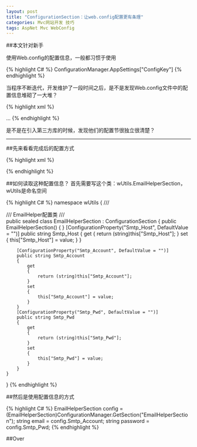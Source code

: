 ```yaml
---
layout: post
title: "ConfigurationSection：让web.config配置更有条理"
categories: Mvc网站开发 技巧
tags: AspNet Mvc WebConfig
---
```


##本文针对新手

使用Web.config的配置信息，一般都习惯于使用

{% highlight C# %}
ConfigurationManager.AppSettings["ConfigKey"]
{% endhighlight %}

当程序不断迭代，开发维护了一段时间之后，是不是发现Web.config文件中的配置信息堆砌了一大堆？

{% highlight xml %}
 <appSettings>
    <add key="webpages:Version" value="1.0.0.0" />
    <add key="ClientValidationEnabled" value="true" />
    <add key="UnobtrusiveJavaScriptEnabled" value="true" />

<add key="ConfigKeya" value="aaa" />
<add key="ConfigKeyb" value="bbb" />
<add key="ConfigKeyc" value="ccc" />
<add key="ConfigKeyd" value="ddd" />
<!-- xyz -->
<add key="ConfigKeye" value="eee" />
<!-- xyz -->
<add key="ConfigKeyf" value="fff" />
<!-- xyz -->
<add key="ConfigKeyg" value="ggg" />
<!-- xyz -->
<add key="ConfigKeyh" value="hhh" />
...
  </appSettings>
{% endhighlight %}

是不是在引入第三方库的时候，发现他们的配置节很独立很清楚？

***

##先来看看完成后的配置方式

{% highlight xml %}
  <configSections>
    <section name="EmailHelperSection" type="wUtils.EmailHelperSection, wUtils, Version=1.0.0.0, Culture=neutral, PublicKeyToken=null"  />
  </configSections>
  <EmailHelperSection Smtp_Host="" Smtp_Account="" Smtp_Pwd="" />
{% endhighlight %}

##如何读取这种配置信息？
首先需要写这个类：wUtils.EmailHelperSection，wUtils是命名空间

{% highlight C# %}
namespace wUtils
{
    /// <summary>
    /// EmailHelper配置类
    /// </summary>
    public sealed class EmailHelperSection : ConfigurationSection
    {
        public EmailHelperSection() { }
        [ConfigurationProperty("Smtp_Host", DefaultValue = "")]
        public string Smtp_Host
        {
            get
            {
                return (string)this["Smtp_Host"];
            }
            set
            {
                this["Smtp_Host"] = value;
            }
        }

        [ConfigurationProperty("Smtp_Account", DefaultValue = "")]
        public string Smtp_Account
        {
            get
            {
                return (string)this["Smtp_Account"];
            }
            set
            {
                this["Smtp_Account"] = value;
            }
        }
        [ConfigurationProperty("Smtp_Pwd", DefaultValue = "")]
        public string Smtp_Pwd
        {
            get
            {
                return (string)this["Smtp_Pwd"];
            }
            set
            {
                this["Smtp_Pwd"] = value;
            }
        }
    }
}
{% endhighlight %}

##然后是使用配置信息的方式

{% highlight C# %}
 EmailHelperSection config = (EmailHelperSection)ConfigurationManager.GetSection("EmailHelperSection");
 string email = config.Smtp_Account;
 string password = config.Smtp_Pwd;
{% endhighlight %}

##Over












